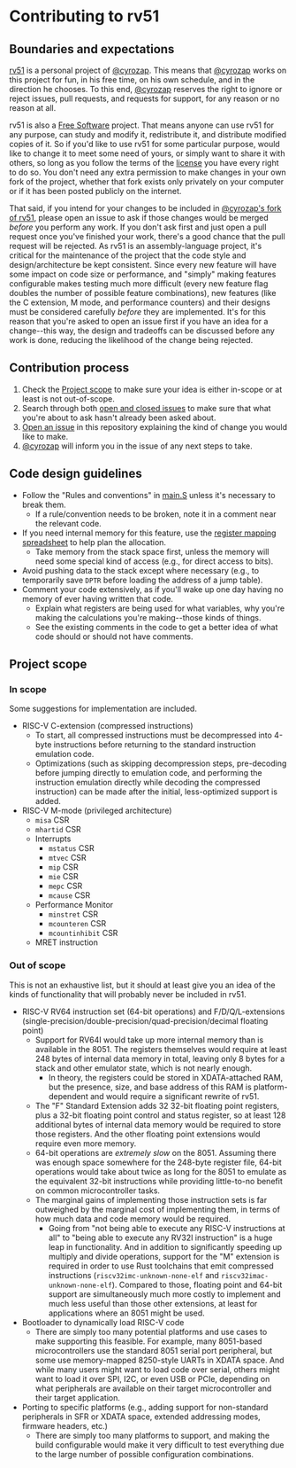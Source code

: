 # Contributing to rv51


## Boundaries and expectations

[rv51][rv51] is a personal project of [@cyrozap][cyrozap]. This means that
[@cyrozap][cyrozap] works on this project for fun, in his free time, on his own
schedule, and in the direction he chooses. To this end, [@cyrozap][cyrozap]
reserves the right to ignore or reject issues, pull requests, and requests for
support, for any reason or no reason at all.

rv51 is also a [Free Software][free-software] project. That means anyone can use
rv51 for any purpose, can study and modify it, redistribute it, and distribute
modified copies of it. So if you'd like to use rv51 for some particular purpose,
would like to change it to meet some need of yours, or simply want to share it
with others, so long as you follow the terms of the [license][license] you have
every right to do so. You don't need any extra permission to make changes in
your own fork of the project, whether that fork exists only privately on your
computer or if it has been posted publicly on the internet.

That said, if you intend for your changes to be included in [@cyrozap's fork of
rv51][rv51], please open an issue to ask if those changes would be merged
_before_ you perform any work. If you don't ask first and just open a pull
request once you've finished your work, there's a good chance that the pull
request will be rejected. As rv51 is an assembly-language project, it's critical
for the maintenance of the project that the code style and design/architecture
be kept consistent. Since every new feature will have some impact on code size
or performance, and "simply" making features configurable makes testing much
more difficult (every new feature flag doubles the number of possible feature
combinations), new features (like the C extension, M mode, and performance
counters) and their designs must be considered carefully _before_ they are
implemented. It's for this reason that you're asked to open an issue first if
you have an idea for a change--this way, the design and tradeoffs can be
discussed before any work is done, reducing the likelihood of the change being
rejected.


## Contribution process

1. Check the [Project scope](#project-scope) to make sure your idea is either
   in-scope or at least is not out-of-scope.
2. Search through both [open and closed issues][all-issues] to make sure that
   what you're about to ask hasn't already been asked about.
3. [Open an issue][new-issue] in this repository explaining the kind of change
   you would like to make.
4. [@cyrozap][cyrozap] will inform you in the issue of any next steps to take.


## Code design guidelines

- Follow the "Rules and conventions" in [main.S][main] unless it's necessary to
  break them.
  - If a rule/convention needs to be broken, note it in a comment near the
    relevant code.
- If you need internal memory for this feature, use the [register mapping
  spreadsheet][regmap] to help plan the allocation.
  - Take memory from the stack space first, unless the memory will need some
    special kind of access (e.g., for direct access to bits).
- Avoid pushing data to the stack except where necessary (e.g., to temporarily
  save `DPTR` before loading the address of a jump table).
- Comment your code extensively, as if you'll wake up one day having no memory
  of ever having written that code.
  - Explain what registers are being used for what variables, why you're making
    the calculations you're making--those kinds of things.
  - See the existing comments in the code to get a better idea of what code
    should or should not have comments.


## Project scope


### In scope

Some suggestions for implementation are included.

- RISC-V C-extension (compressed instructions)
  - To start, all compressed instructions must be decompressed into 4-byte
    instructions before returning to the standard instruction emulation code.
  - Optimizations (such as skipping decompression steps, pre-decoding before
    jumping directly to emulation code, and performing the instruction emulation
    directly while decoding the compressed instruction) can be made after the
    initial, less-optimized support is added.
- RISC-V M-mode (privileged architecture)
  - `misa` CSR
  - `mhartid` CSR
  - Interrupts
    - `mstatus` CSR
    - `mtvec` CSR
    - `mip` CSR
    - `mie` CSR
    - `mepc` CSR
    - `mcause` CSR
  - Performance Monitor
    - `minstret` CSR
    - `mcounteren` CSR
    - `mcountinhibit` CSR
  - MRET instruction


### Out of scope

This is not an exhaustive list, but it should at least give you an idea of the
kinds of functionality that will probably never be included in rv51.

- RISC-V RV64 instruction set (64-bit operations) and F/D/Q/L-extensions
  (single-precision/double-precision/quad-precision/decimal floating point)
  - Support for RV64I would take up more internal memory than is available in
    the 8051. The registers themselves would require at least 248 bytes of
    internal data memory in total, leaving only 8 bytes for a stack and other
    emulator state, which is not nearly enough.
    - In theory, the registers could be stored in XDATA-attached RAM, but the
      presence, size, and base address of this RAM is platform-dependent and
      would require a significant rewrite of rv51.
  - The "F" Standard Extension adds 32 32-bit floating point registers, plus a
    32-bit floating point control and status register, so at least 128
    additional bytes of internal data memory would be required to store those
    registers. And the other floating point extensions would require even more
    memory.
  - 64-bit operations are _extremely slow_ on the 8051. Assuming there was
    enough space somewhere for the 248-byte register file, 64-bit operations
    would take about twice as long for the 8051 to emulate as the equivalent
    32-bit instructions while providing little-to-no benefit on common
    microcontroller tasks.
  - The marginal gains of implementing those instruction sets is far outweighed
    by the marginal cost of implementing them, in terms of how much data and
    code memory would be required.
    - Going from "not being able to execute any RISC-V instructions at all" to
      "being able to execute any RV32I instruction" is a huge leap in
      functionality. And in addition to significantly speeding up multiply and
      divide operations, support for the "M" extension is required in order to
      use Rust toolchains that emit compressed instructions
      (`riscv32imc-unknown-none-elf` and `riscv32imac-unknown-none-elf`).
      Compared to those, floating point and 64-bit support are simultaneously
      much more costly to implement and much less useful than those other
      extensions, at least for applications where an 8051 might be used.
- Bootloader to dynamically load RISC-V code
  - There are simply too many potential platforms and use cases to make
    supporting this feasible. For example, many 8051-based microcontrollers use
    the standard 8051 serial port peripheral, but some use memory-mapped
    8250-style UARTs in XDATA space. And while many users might want to load
    code over serial, others might want to load it over SPI, I2C, or even USB or
    PCIe, depending on what peripherals are available on their target
    microcontroller and their target application.
- Porting to specific platforms (e.g., adding support for non-standard
  peripherals in SFR or XDATA space, extended addressing modes, firmware
  headers, etc.)
  - There are simply too many platforms to support, and making the build
    configurable would make it very difficult to test everything due to the
    large number of possible configuration combinations.


[rv51]: https://github.com/cyrozap/rv51
[cyrozap]: https://github.com/cyrozap
[free-software]: https://www.gnu.org/philosophy/free-sw.html
[license]: COPYING.txt
[all-issues]: https://github.com/cyrozap/rv51/issues?q=is%3Aissue
[new-issue]: https://github.com/cyrozap/rv51/issues/new
[main]: src/main.S
[regmap]: doc/Register-Mapping.ods
